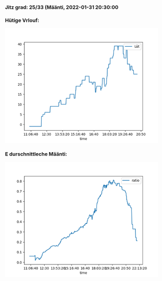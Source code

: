 ### Jitz grad: 25/33 (Määnti, 2022-01-31 20:30:00

### Hütige Vrlouf:
![Graph](Today.png)

### E durschnittleche Määnti:
![Graph](Määnti.png)